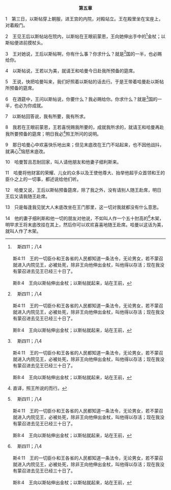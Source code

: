 <p style="text-align:center;font-weight:bold;">第五章</p>

1　第三日，以斯帖穿上朝服，进王宫的内院，对殿站立。王在殿里坐在宝座上，对着殿门。

2　王见王后以斯帖站在院内，以斯帖在王眼前蒙恩，王向她伸出手中的[^a]金杖；以斯帖便进前摸杖头。

[^a]:　斯四11；八4<br><br>斯4:11　王的一切臣仆和王各省的人民都知道一条法令，无论男女，若不蒙召就进入内院见王，必被处死，除非王向他伸出金杖，叫他得以存活；现在我没有蒙召进去见王已经三十日了。<br><br>斯8:4　王向以斯帖伸出金杖；以斯帖就起来，站在王前，

3　王对她说，王后以斯帖啊，你有什么事？你求什么？就是[^a]国的一半，也必赐给你。

[^a]:　斯七2；可六23<br><br>斯7:2　在这第二天的酒筵中，王又问以斯帖说，王后以斯帖啊，你要什么？我必赐给你。你求什么？就是国的一半，也必为你成就。<br><br>可6:23　又极力对她起誓说，你无论向我求什么，就是我国的一半，我也必给你。

4　以斯帖说，王若以为美，就请王和哈曼今日赴我所预备的筵席。

5　王说，快把哈曼叫来，我们好照着以斯帖的话去行。于是王带着哈曼赴以斯帖所预备的筵席。

6　在酒筵中，王问以斯帖说，你要什么？我必赐给你。你求什么？就是[^a]国的一半，也必为你成就。

[^a]:　斯七2；可六23<br><br>斯7:2　在这第二天的酒筵中，王又问以斯帖说，王后以斯帖啊，你要什么？我必赐给你。你求什么？就是国的一半，也必为你成就。<br><br>可6:23　又极力对她起誓说，你无论向我求什么，就是我国的一半，我也必给你。

7　以斯帖回答说，我有所要，我有所求。

8　我若在王眼前蒙恩，王若喜悦赐我所要的，成就我所求的，就请王和哈曼再赴我所要预备的筵席；明日我必[^1]照王所问的说明。

[^1]:直译，照王所说的而行。

9　那日哈曼心中欢喜快乐地出来；但见末底改在王门不站起来，也不因他战抖，就满心[^a]恼怒末底改。

[^a]:　斯三5<br><br>斯3:5　哈曼见末底改向他不跪不拜，就怒气填胸。

10　哈曼暂且忍耐回家，叫人请他朋友和他妻子细利斯来。

11　哈曼将他财富的荣耀、儿女的众多以及王使他尊大、抬举他超乎众首领和王的臣仆之上的一切事，都述说给他们听。

12　哈曼又说，王后以斯帖预备筵席，除了我之外，没有请别人随王赴席，明日王后又请我随王赴席。

13　只是每逢我见犹大人末底改坐在王门那里，这一切对我就都没有什么意思。

14　他的妻子细利斯和他一切的朋友对他说，不如叫人作一个五十肘高的[^a]木架，明早求王将末底改挂在其上，然后你可以欢欢喜喜地随王赴席。哈曼以这话为美，就叫人作了木架。

[^a]:　斯六4；七9～10；八7；九13；25<br><br>斯6:4　王说，谁在院子里？那时哈曼正进王宫的外院，要求王将末底改挂在他所预备的木架上。<br><br>斯7:9　在王面前的一个太监哈波拿说，哈曼还为那曾说善言救王的末底改，作了五十肘高的木架，现今立在哈曼家里。王说，把哈曼挂在其上。<br><br>斯7:10　于是人将哈曼挂在他为末底改所预备的木架上。王的忿怒这才止息。<br><br>斯8:7　亚哈随鲁王对王后以斯帖和犹大人末底改说，因哈曼下手害犹大人，我已将他的家产赐给以斯帖，人也将哈曼挂在木架上。<br><br>斯9:13　以斯帖说，王若以为美，求你准书珊的犹大人，明日也照今日的法令行，并将哈曼十个儿子的尸首挂在木架上。<br><br>斯9:25　但以斯帖来到王面前，王便写诏书，吩咐使哈曼谋害犹大人的恶谋，反过来加到他自己头上，并吩咐把他和他的众子都挂在木架上。


